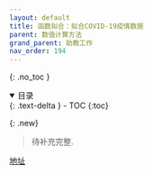 ```yaml
---
layout: default
title: 函数拟合：拟合COVID-19疫情数据
parent: 数值计算方法
grand_parent: 助教工作
nav_order: 194
---
```


{: .no_toc }

<details open markdown="block">
  <summary>
    目录
  </summary>
  {: .text-delta }
- TOC
{:toc}
</details>

{: .new}
> 待补充完整. 

[地址](https://zhuanlan.zhihu.com/p/111701458)
